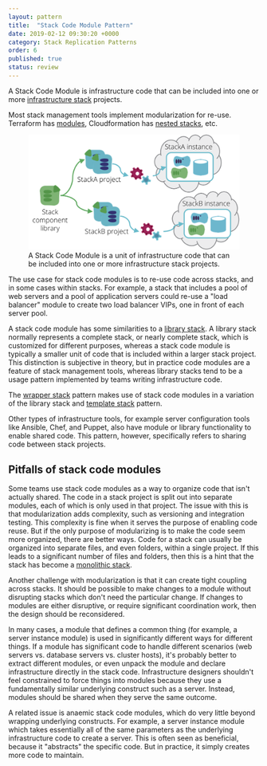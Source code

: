 ```yaml
---
layout: pattern
title:  "Stack Code Module Pattern"
date: 2019-02-12 09:30:20 +0000
category: Stack Replication Patterns
order: 6
published: true
status: review
---
```


A Stack Code Module is infrastructure code that can be included into one or more [infrastructure stack](/patterns/stack-concept/) projects.

Most stack management tools implement modularization for re-use. Terraform has [modules](https://www.terraform.io/docs/modules/index.html), Cloudformation has [nested stacks](https://aws.amazon.com/blogs/devops/use-nested-stacks-to-create-reusable-templates-and-support-role-specialization/), etc.


<figure>
  <img src="images/stack-code-module.png" alt="A Stack Code Module is a unit of infrastructure code that can be included into one or more infrastructure stack projects"/>
  <figcaption>A Stack Code Module is a unit of infrastructure code that can be included into one or more infrastructure stack projects.</figcaption>
</figure>


The use case for stack code modules is to re-use code across stacks, and in some cases within stacks. For example, a stack that includes a pool of web servers and a pool of application servers could re-use a "load balancer" module to create two load balancer VIPs, one in front of each server pool.

A stack code module has some similarities to a [library stack](library-stack.html). A library stack normally represents a complete stack, or nearly complete stack, which is customized for different purposes, whereas a stack code module is typically a smaller unit of code that is included within a larger stack project. This distinction is subjective in theory, but in practice code modules are a feature of stack management tools, whereas library stacks tend to be a usage pattern implemented by teams writing infrastructure code.

The [wrapper stack](/patterns/stack-configuration/wrapper-stack.html) pattern makes use of stack code modules in a variation of the library stack and [template stack](template-stack.html) pattern.

Other types of infrastructure tools, for example server configuration tools like Ansible, Chef, and Puppet, also have module or library functionality to enable shared code. This pattern, however, specifically refers to sharing code between stack projects.


## Pitfalls of stack code modules

Some teams use stack code modules as a way to organize code that isn't actually shared. The code in a stack project is split out into separate modules, each of which is only used in that project. The issue with this is that modularization adds complexity, such as versioning and integration testing. This complexity is fine when it serves the purpose of enabling code reuse. But if the only purpose of modularizing is to make the code seem more organized, there are better ways. Code for a stack can usually be organized into separate files, and even folders, within a single project. If this leads to a significant number of files and folders, then this is a hint that the stack has become a [monolithic stack](/patterns/stack-structures/monolithic-stack.html).

Another challenge with modularization is that it can create tight coupling across stacks. It should be possible to make changes to a module without disrupting stacks which don't need the particular change. If changes to modules are either disruptive, or require significant coordination work, then the design should be reconsidered.

In many cases, a module that defines a common thing (for example, a server instance module) is used in significantly different ways for different things. If a module has significant code to handle different scenarios (web servers vs. database servers vs. cluster hosts), it's probably better to extract different modules, or even unpack the module and declare infrastructure directly in the stack code. Infrastructure designers shouldn't feel constrained to force things into modules because they use a fundamentally similar underlying construct such as a server. Instead, modules should be shared when they serve the same outcome.

A related issue is anaemic stack code modules, which do very little beyond wrapping underlying constructs. For example, a server instance module which takes essentially all of the same parameters as the underlying infrastructure code to create a server. This is often seen as beneficial, because it "abstracts" the specific code. But in practice, it simply creates more code to maintain.

